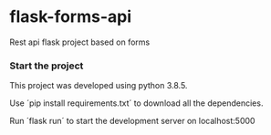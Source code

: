 # flask-forms-api
Rest api flask project based on forms 

### Start the project
This project was developed using python 3.8.5.

Use ´pip install requirements.txt´ to download all the dependencies.

Run ´flask run´ to start the development server on localhost:5000
